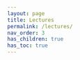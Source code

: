 ```yaml
---
layout: page
title: Lectures
permalink: /lectures/
nav_order: 3
has_children: true
has_toc: true
---
```

